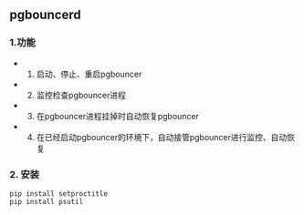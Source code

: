 ## pgbouncerd
### 1.功能
* 1. 启动、停止、重启pgbouncer
* 2. 监控检查pgbouncer进程
* 3. 在pgbouncer进程挂掉时自动恢复pgbouncer
* 4. 在已经启动pgbouncer的环境下，自动接管pgbouncer进行监控、自动恢复
### 2. 安装
```
pip install setproctitle
pip install psutil
```
